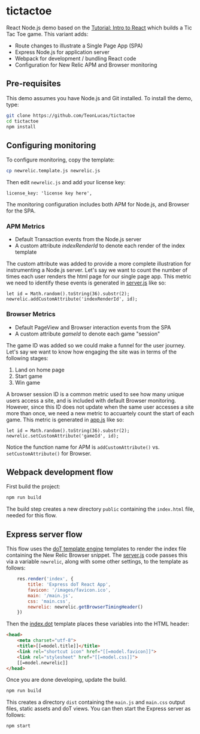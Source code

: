 # tictactoe
React Node.js demo based on the [Tutorial: Intro to React](https://reactjs.org/tutorial/tutorial.html) which builds a Tic Tac Toe game. This variant adds:
* Route changes to illustrate a Single Page App (SPA)
* Express Node.js for application server
* Webpack for development / bundling React code
* Configuration for New Relic APM and Browser monitoring

## Pre-requisites
This demo assumes you have Node.js and Git installed. To install the demo, type:
```sh
git clone https://github.com/TeonLucas/tictactoe
cd tictactoe
npm install
```

## Configuring monitoring
To configure monitoring, copy the template:
```sh
cp newrelic.template.js newrelic.js
```

Then edit `newrelic.js` and add your license key:
```
license_key: 'license key here',
```

The monitoring configuration includes both APM for Node.js, and Browser for the SPA.
### APM Metrics
* Default Transaction events from the Node.js server
* A custom attribute _indexRenderId_ to denote each render of the index template

The custom attribute was added to provide a more complete illustration for instrumenting a Node.js server. Let's say we want to count the number of times each user renders the html page for our single page app.  This metric we need to identify these events is generated in [server.js](https://github.com/TeonLucas/tictactoe/blob/master/src/server/server.js) like so:
```
let id = Math.random().toString(36).substr(2);
newrelic.addCustomAttribute('indexRenderId', id);
```

### Browser Metrics
* Default PageView and Browser interaction events from the SPA
* A custom attribute _gameId_ to denote each game "session"

The game ID was added so we could make a funnel for the user journey.  Let's say we want to know how engaging the site was in terms of the following stages:
1. Land on home page
2. Start game
3. Win game

A browser session ID is a common metric used to see how many unique users access a site, and is included with default Browser monitoring.  However, since this ID does not update when the same user accesses a site more than once, we need a new metric to accuartely count the start of each game. This metric is generated in [app.js](https://github.com/TeonLucas/tictactoe/blob/master/src/js/app.js) like so:
```
let id = Math.random().toString(36).substr(2);
newrelic.setCustomAttribute('gameId', id);
```

Notice the function name for APM is `addCustomAttribute()` vs. `setCustomAttribute()` for Browser.

## Webpack development flow
First build the project:
```sh
npm run build
```

The build step creates a new directory `public` containing the `index.html` file, needed for this flow.

## Express server flow
This flow uses the [doT template engine](https://www.npmjs.com/package/express-dot-engine) templates to render the index file containing the New Relic Browser snippet.
The [server.js](https://github.com/TeonLucas/tictactoe/blob/master/src/server/server.js) code passes this via a variable `newrelic`, along with some other settings, to the template as follows:
```js
    res.render('index', {
        title: 'Express doT React App',
        favicon: '/images/favicon.ico',
        main: '/main.js',
        css: 'main.css',
        newrelic: newrelic.getBrowserTimingHeader()
    })
```

Then the [index.dot](https://github.com/TeonLucas/tictactoe/blob/master/views/index.dot) template places these variables into the HTML header:
```html
<head>
    <meta charset="utf-8">
    <title>[[=model.title]]</title>
    <link rel="shortcut icon" href="[[=model.favicon]]">
    <link rel="stylesheet" href="[[=model.css]]">
    [[=model.newrelic]]
</head>
```

Once you are done developing, update the build.
```sh
npm run build
```

This creates a directory `dist` containing the `main.js` and `main.css` output files, static assets and doT views.  You can then start the Express server as follows:
```sh
npm start
```

